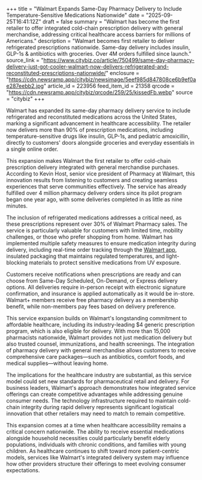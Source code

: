 +++
title = "Walmart Expands Same-Day Pharmacy Delivery to Include Temperature-Sensitive Medications Nationwide"
date = "2025-09-25T16:41:12Z"
draft = false
summary = "Walmart has become the first retailer to offer integrated cold-chain prescription delivery with general merchandise, addressing critical healthcare access barriers for millions of Americans."
description = "Walmart becomes first retailer to deliver refrigerated prescriptions nationwide. Same-day delivery includes insulin, GLP-1s & antibiotics with groceries. Over 4M orders fulfilled since launch."
source_link = "https://www.citybiz.co/article/750499/same-day-pharmacy-delivery-just-got-cooler-walmart-now-delivers-refrigerated-and-reconstituted-prescriptions-nationwide/"
enclosure = "https://cdn.newsramp.app/citybiz/newsimage/5eef985d847808ce6b9ef0ae287eebb2.jpg"
article_id = 223956
feed_item_id = 21358
qrcode = "https://cdn.newsramp.app/citybiz/qrcode/259/25/kissedFb.webp"
source = "citybiz"
+++

<p>Walmart has expanded its same-day pharmacy delivery service to include refrigerated and reconstituted medications across the United States, marking a significant advancement in healthcare accessibility. The retailer now delivers more than 90% of prescription medications, including temperature-sensitive drugs like insulin, GLP-1s, and pediatric amoxicillin, directly to customers' doors alongside groceries and everyday essentials in a single online order.</p><p>This expansion makes Walmart the first retailer to offer cold-chain prescription delivery integrated with general merchandise purchases. According to Kevin Host, senior vice president of Pharmacy at Walmart, this innovation results from listening to customers and creating seamless experiences that serve communities effectively. The service has already fulfilled over 4 million pharmacy delivery orders since its pilot program began one year ago, with some deliveries completed in as little as nine minutes.</p><p>The inclusion of refrigerated medications addresses a critical need, as these prescriptions represent over 30% of Walmart Pharmacy sales. The service is particularly valuable for customers with limited time, mobility challenges, or those who prefer shopping from home. Walmart has implemented multiple safety measures to ensure medication integrity during delivery, including real-time order tracking through the <a href="https://www.walmart.com/app" rel="nofollow" target="_blank">Walmart app</a>, insulated packaging that maintains regulated temperatures, and light-blocking materials to protect sensitive medications from UV exposure.</p><p>Customers receive notifications when prescriptions are ready and can choose from Same-Day Scheduled, On-Demand, or Express delivery options. All deliveries require in-person receipt with electronic signature confirmation, and insurance is applied automatically as it would be in-store. Walmart+ members receive free pharmacy delivery as a membership benefit, while non-members pay fees based on delivery preference.</p><p>This service expansion builds on Walmart's longstanding commitment to affordable healthcare, including its industry-leading $4 generic prescription program, which is also eligible for delivery. With more than 15,000 pharmacists nationwide, Walmart provides not just medication delivery but also trusted counsel, immunizations, and health screenings. The integration of pharmacy delivery with general merchandise allows customers to receive comprehensive care packages—such as antibiotics, comfort foods, and medical supplies—without leaving home.</p><p>The implications for the healthcare industry are substantial, as this service model could set new standards for pharmaceutical retail and delivery. For business leaders, Walmart's approach demonstrates how integrated service offerings can create competitive advantages while addressing genuine consumer needs. The technology infrastructure required to maintain cold-chain integrity during rapid delivery represents significant logistical innovation that other retailers may need to match to remain competitive.</p><p>This expansion comes at a time when healthcare accessibility remains a critical concern nationwide. The ability to receive essential medications alongside household necessities could particularly benefit elderly populations, individuals with chronic conditions, and families with young children. As healthcare continues to shift toward more patient-centric models, services like Walmart's integrated delivery system may influence how other providers structure their offerings to meet evolving consumer expectations.</p>
